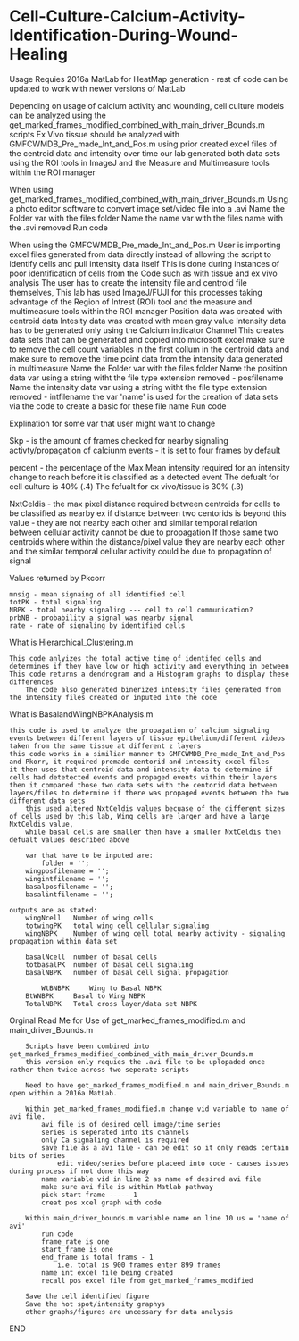 # Cell-Culture-Calcium-Activity-Identification-During-Wound-Healing

Usage Requies 2016a MatLab for HeatMap generation - rest of code can be updated to work with newer versions of MatLab

Depending on usage of calcium activity and wounding, cell culture models can be analyzed using the get_marked_frames_modified_combined_with_main_driver_Bounds.m scripts
Ex Vivo tissue should be analyzed with GMFCWMDB_Pre_made_Int_and_Pos.m using prior created excel files of the centroid data and intensity over time
	our lab generated both data sets using the ROI tools in ImageJ and the Measure and Multimeasure tools within the ROI manager

When using get_marked_frames_modified_combined_with_main_driver_Bounds.m
	Using a photo editor software to convert image set/video file into a .avi
 	Name the Folder var with the files folder
  	Name the name var with the files name with the .avi removed 
   	Run code

When using the GMFCWMDB_Pre_made_Int_and_Pos.m
	User is importing excel files generated from data directly instead of allowing the script to identify cells and pull intensity data itself
 	This is done during instances of poor identification of cells from the Code such as with tissue and ex vivo analysis
  	The user has to create the intensity file and centroid file themselves, 
   		This lab has used ImageJ/FUJI for this processes taking advantage of the Region of Intrest (ROI) tool 
     		and the measure and multimeasure tools within the ROI manager
       		Position data was created with centroid data
	 	Intesity data was created with mean gray value
   			Intensity data has to be generated only using the Calcium indicator Channel
       		This creates data sets that can be generated and copied into microsoft excel
	 		make sure to remove the cell count variables in the first collum in the centroid data
    			and make sure to remove the time point data from the intensity data generated in multimeasure
       Name the Folder var with the files folder
       Name the position data var using a string witht the file type extension removed - posfilename
       Name the intensity data var using a string witht the file type extension removed - intfilename
       the var 'name' is used for the creation of data sets via the code to create a basic for these file name
       Run code

Explination for some var that user might want to change

Skp - is the amount of frames checked for nearby signaling activty/propagation of calciunm events - it is set to four frames by default

percent - the percentage of the Max Mean intensity required for an intensity change to reach before it is classified as a detected event
	The defualt for cell culture is 40% (.4)
 	The fefualt for ex vivo/tissue is 30% (.3)

NxtCeldis - the max pixel distance required between centroids for cells to be classified as nearby
	ex if distance between two centorids is beyond this value - they are not nearby each other 
 		and similar temporal relation between cellular activity cannot be due to propagation
   	If those same two centroids where within the distance/pixel value they are nearby each other
    		and the similar temporal cellular activity could be due to propagation of signal

Values returned by Pkcorr

 	mnsig - mean signaing of all identified cell
	totPK - total signaling
	NBPK - total nearby signaling --- cell to cell communication?
	prbNB - probability a signal was nearby signal
	rate - rate of signaling by identified cells

 What is Hierarchical_Clustering.m

  	This code anlyizes the total active time of identifed cells and determines if they have low or high activity and everything in between
   	This code returns a dendrogram and a Histogram graphs to display these differences
    	The code also generated binerized intensity files generated from the intensity files created or inputed into the code

What is BasalandWingNBPKAnalysis.m

	this code is used to analyze the propagation of calcium signaling events between different layers of tissue epithelium/different videos taken from the same tissue at different z layers
 	this code works in a similiar manner to GMFCWMDB_Pre_made_Int_and_Pos and Pkorr, it required premade centorid and intensity excel files
  	it then uses that centroid data and intensity data to determine if cells had detetected events and propaged events within their layers
   	then it compared those two data sets with the centorid data between layers/files to determine if there was propaged events between the two different data sets
    	this used altered NxtCeldis values becuase of the different sizes of cells used by this lab, Wing cells are larger and have a large NxtCeldis value, 
     	while basal cells are smaller then have a smaller NxtCeldis then defualt values described above

      	var that have to be inputed are:	
      		folder = '';
		wingposfilename = '';
 		wingintfilename = '';
  		basalposfilename = '';
		basalintfilename = '';
 	
  	outputs are as stated:
   		wingNcell	Number of wing cells
		totwingPK	total wing cell cellular signaling
		wingNBPK	Number of wing cell total nearby activity - signaling propagation within data set

		basalNcell	number of basal cells
  		totbasalPK	number of basal cell signaling
   		basalNBPK	number of basal cell signal propagation 

       		WtBNBPK		Wing to Basal NBPK
	 	BtWNBPK		Basal to Wing NBPK
   		TotalNBPK	Total cross layer/data set NBPK
    		



Orginal Read Me for Use of get_marked_frames_modified.m and main_driver_Bounds.m

		Scripts have been combined into get_marked_frames_modified_combined_with_main_driver_Bounds.m 
		this version only requies the .avi file to be uplopaded once rather then twice across two seperate scripts
		
		Need to have get_marked_frames_modified.m and main_driver_Bounds.m open within a 2016a MatLab.
		
		Within get_marked_frames_modified.m change vid variable to name of avi file.
			avi file is of desired cell image/time series
			series is seperated into its channels
			only Ca signaling channel is required
			save file as a avi file - can be edit so it only reads certain bits of series
				edit video/series before placeed into code - causes issues during process if not done this way
			name variable vid in line 2 as name of desired avi file
			make sure avi file is within Matlab pathway
			pick start frame ----- 1
			creat pos xcel graph with code
			
		Within main_driver_bounds.m variable name on line 10 us = 'name of avi'
			run code
			frame_rate is one
			start_frame is one
			end_frame is total frams - 1
				i.e. total is 900 frames enter 899 frames
			name int excel file being created
			recall pos excel file from get_marked_frames_modified
		
		Save the cell identified figure 
		Save the hot spot/intensity graphys
		other graphs/figures are uncessary for data analysis

END
